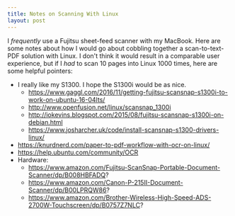 ```yaml
---
title: Notes on Scanning With Linux
layout: post
---
```


I *frequently* use a Fujitsu sheet-feed scanner with my MacBook.  Here are some notes about how I would go about cobbling together a scan-to-text-PDF solution with Linux.  I don't think it would result in a comparable user experience, but if I *had* to scan 10 pages into Linux 1000 times, here are some helpful pointers:

* I really like my S1300. I hope the S1300i would be as nice.
    * https://www.gaggl.com/2016/11/getting-fujitsu-scansnap-s1300i-to-work-on-ubuntu-16-04lts/
    * http://www.openfusion.net/linux/scansnap_1300i
    * http://iokevins.blogspot.com/2015/08/fujitsu-scansnap-s1300i-on-debian.html
    * https://www.josharcher.uk/code/install-scansnap-s1300-drivers-linux/
* https://knurdnerd.com/paper-to-pdf-workflow-with-ocr-on-linux/
* https://help.ubuntu.com/community/OCR
* Hardware:
    * https://www.amazon.com/Fujitsu-ScanSnap-Portable-Document-Scanner/dp/B008HBFADQ?
    * https://www.amazon.com/Canon-P-215II-Document-Scanner/dp/B00LPRQW86?
    * https://www.amazon.com/Brother-Wireless-High-Speed-ADS-2700W-Touchscreen/dp/B0757Z7NLC?
